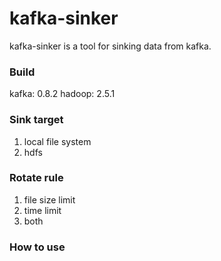 # kafka-sinker
kafka-sinker is a tool for sinking data from kafka.

### Build
kafka: 0.8.2
hadoop: 2.5.1

### Sink target
1. local file system
2. hdfs

### Rotate rule
1. file size limit
2. time limit
3. both

### How to use


